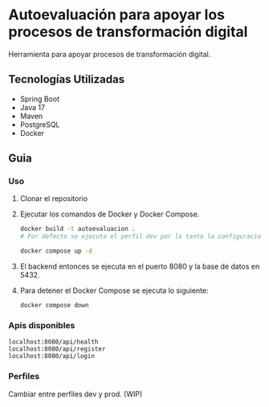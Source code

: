 # Autoevaluación para apoyar los procesos de transformación digital

Herramienta para apoyar procesos de transformación digital.

## Tecnologías Utilizadas

*   Spring Boot
*   Java 17
*   Maven
*   PostgreSQL
*   Docker

## Guia

### Uso

1.  Clonar el repositorio
2.  Ejecutar los comandos de Docker y Docker Compose.
    ```bash
    docker build -t autoevaluacion .
    # Por defecto se ejecuta el perfil dev por lo tanto la configuracion de application-dev.yml

    docker compose up -d
    ```
3.  El backend entonces se ejecuta en el puerto 8080 y la base de datos en 5432. 

4.  Para detener el Docker Compose se ejecuta lo siguiente:
    ```
    docker compose down
    ```

### Apis disponibles

```
localhost:8080/api/health
localhost:8080/api/register
localhost:8080/api/login
```


### Perfiles
Cambiar entre perfiles dev y prod. (WIP)
